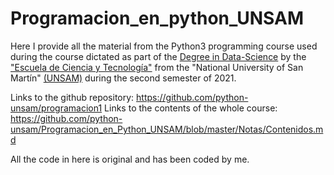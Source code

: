 # Programacion_en_python_UNSAM

Here I provide all the material from the Python3 programming course used during the course dictated as part of the [Degree in Data-Science](https://www.unsam.edu.ar/escuelas/ciencia/661/ciencia/ciencia-de-datos) by the ["Escuela de Ciencia y Tecnología"](http://www.unsam.edu.ar/escuelas/ciencia/) from the "National University of San Martín" [(UNSAM)](https://www.unsam.edu.ar/) during the second semester of 2021.

Links to the github repository: https://github.com/python-unsam/programacion1
Links to the contents of the whole course: https://github.com/python-unsam/Programacion_en_Python_UNSAM/blob/master/Notas/Contenidos.md

All the code in here is original and has been coded by me.
